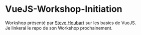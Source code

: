 # VueJS-Workshop-Initiation

Workshop présenté par [Steve Houbart](https://github.com/st2eve) sur les basics de VueJS. <br>
Je linkerai le repo de son Workshop prochainement.
